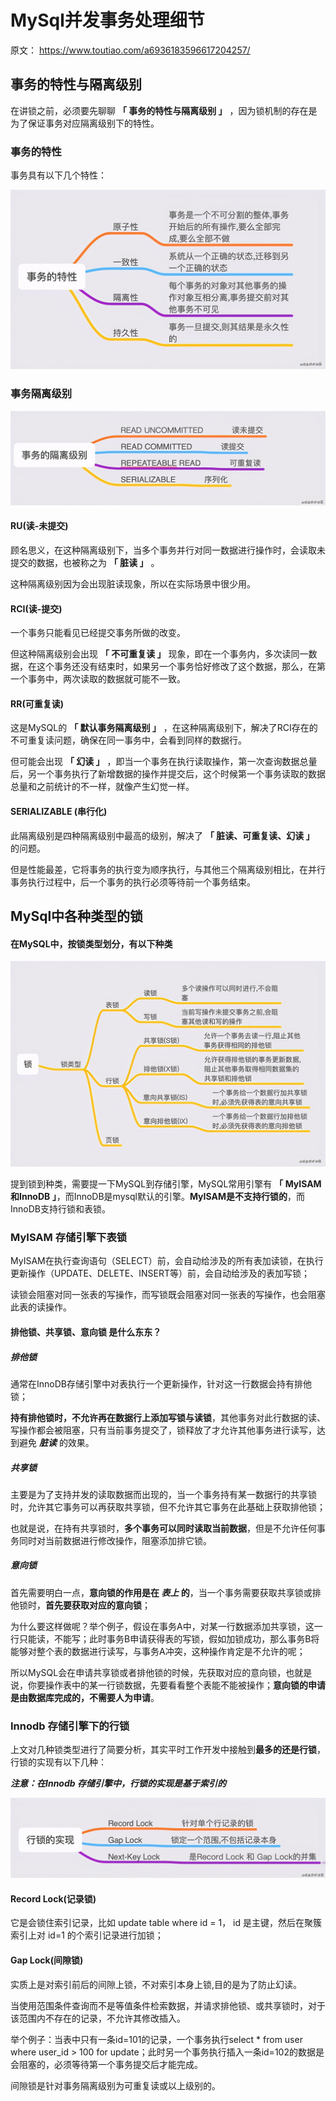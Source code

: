 # MySql并发事务处理细节

原文： https://www.toutiao.com/a6936183596617204257/



## 事务的特性与隔离级别

在讲锁之前，必须要先聊聊 **「 事务的特性与隔离级别 」** ，因为锁机制的存在是为了保证事务对应隔离级别下的特性。

### 事务的特性

事务具有以下几个特性：

![transaction_character](./images/transation_character.jpg)

### 事务隔离级别

![transaction_isolation](./images/transaction_isolation.jpg)

#### RU(读-未提交)

顾名思义，在这种隔离级别下，当多个事务并行对同一数据进行操作时，会读取未提交的数据，也被称之为 **「 脏读 」** 。

这种隔离级别因为会出现脏读现象，所以在实际场景中很少用。

#### RCI(读-提交)

一个事务只能看见已经提交事务所做的改变。

但这种隔离级别会出现 **「 不可重复读 」** 现象，即在一个事务内，多次读同一数据，在这个事务还没有结束时，如果另一个事务恰好修改了这个数据，那么，在第一个事务中，两次读取的数据就可能不一致。

#### RR(可重复读)

这是MySQL的 **「 默认事务隔离级别 」** ，在这种隔离级别下，解决了RCI存在的不可重复读问题，确保在同一事务中，会看到同样的数据行。

但可能会出现 **「 幻读 」** ，即当一个事务在执行读取操作，第一次查询数据总量后，另一个事务执行了新增数据的操作并提交后，这个时候第一个事务读取的数据总量和之前统计的不一样，就像产生幻觉一样。

#### SERIALIZABLE (串行化)

此隔离级别是四种隔离级别中最高的级别，解决了 **「 脏读、可重复读、幻读 」** 的问题。

但是性能最差，它将事务的执行变为顺序执行，与其他三个隔离级别相比，在并行事务执行过程中，后一个事务的执行必须等待前一个事务结束。



## MySql中各种类型的锁

#### 在MySQL中，按锁类型划分，有以下种类

![mysql-lock](./images/mysql-lock.jpg)

提到锁到种类，需要提一下MySQL到存储引擎，MySQL常用引擎有 **「 MyISAM和InnoDB 」**，而InnoDB是mysql默认的引擎。**MyISAM是不支持行锁的**，而InnoDB支持行锁和表锁。

### MyISAM 存储引擎下表锁

MyISAM在执行查询语句（SELECT）前，会自动给涉及的所有表加读锁，在执行更新操作（UPDATE、DELETE、INSERT等）前，会自动给涉及的表加写锁；

读锁会阻塞对同一张表的写操作，而写锁既会阻塞对同一张表的写操作，也会阻塞此表的读操作。

#### 排他锁、共享锁、意向锁 是什么东东？

##### 排他锁

通常在InnoDB存储引擎中对表执行一个更新操作，针对这一行数据会持有排他锁；

**持有排他锁时，不允许再在数据行上添加写锁与读锁**，其他事务对此行数据的读、写操作都会被阻塞，只有当前事务提交了，锁释放了才允许其他事务进行读写，达到避免 ***脏读*** 的效果。

##### 共享锁

主要是为了支持并发的读取数据而出现的，当一个事务持有某一数据行的共享锁时，允许其它事务可以再获取共享锁，但不允许其它事务在此基础上获取排他锁；

也就是说，在持有共享锁时，**多个事务可以同时读取当前数据**，但是不允许任何事务同时对当前数据进行修改操作，阻塞添加排它锁。

##### 意向锁

首先需要明白一点，**意向锁的作用是在 *表上* 的**，当一个事务需要获取共享锁或排他锁时，**首先要获取对应的意向锁**；

为什么要这样做呢？举个例子，假设在事务A中，对某一行数据添加共享锁，这一行只能读，不能写；此时事务B申请获得表的写锁，假如加锁成功，那么事务B将能够对整个表的数据进行读写，与事务A冲突，这种操作肯定是不允许的呢；

所以MySQL会在申请共享锁或者排他锁的时候，先获取对应的意向锁，也就是说，你要操作表中的某一行锁数据，先要看看整个表能不能被操作；**意向锁的申请是由数据库完成的，不需要人为申请**。

### Innodb 存储引擎下的行锁

上文对几种锁类型进行了简要分析，其实平时工作开发中接触到**最多的还是行锁**，行锁的实现有以下几种：

***注意：在Innodb 存储引擎中，行锁的实现是基于索引的***

![lock-impl](./images/lock-impl.jpg)

#### Record Lock(记录锁)

它是会锁住索引记录，比如 update table where id = 1， id 是主键，然后在聚簇索引上对 id=1 的个索引记录进行加锁；

#### Gap Lock(间隙锁)

实质上是对索引前后的间隙上锁，不对索引本身上锁,目的是为了防止幻读。

当使用范围条件查询而不是等值条件检索数据，并请求排他锁、或共享锁时，对于该范围内不存在的记录，不允许其修改插入。

举个例子：当表中只有一条id=101的记录，一个事务执行select * from user where user_id > 100 for update；此时另一个事务执行插入一条id=102的数据是会阻塞的，必须等待第一个事务提交后才能完成。

间隙锁是针对事务隔离级别为可重复读或以上级别的。